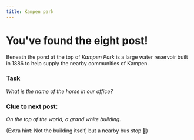 ```yaml
---
title: Kampen park
---
```


#  You've found the eight post!

Beneath the pond at the top of _Kampen Park_ is a large water reservoir built in 1886 to help supply the nearby communities of Kampen.

### Task

_What is the name of the horse in our office?_

### Clue to next post:

_On the top of the world, a grand white building._

(Extra hint: Not the building itself, but a nearby bus stop :bus:)
